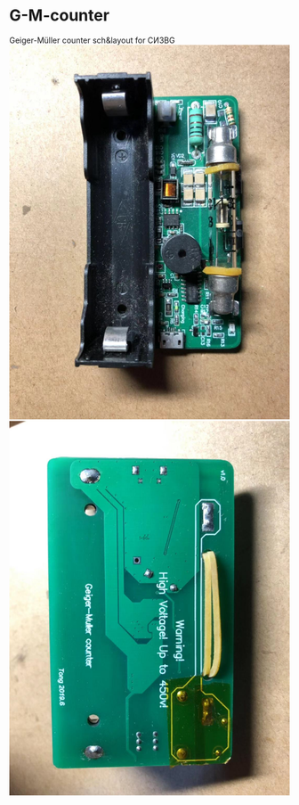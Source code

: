 # G-M-counter
Geiger-Müller counter sch&amp;layout for СИ3BG
 ![image](https://github.com/huhu6608/G-M-counter/raw/master/a.jpg)
 ![image](https://github.com/huhu6608/G-M-counter/raw/master/b.jpg)
